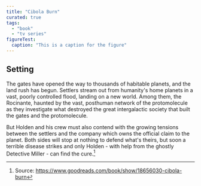 ```yaml
---
title: "Cibola Burn"
curated: true
tags:
  - "book"
  - "tv series"
figureTest:
  caption: "This is a caption for the figure"
---
```


## Setting

The gates have opened the way to thousands of habitable planets, and the land rush has begun. Settlers stream out from humanity's home planets in a vast, poorly controlled flood, landing on a new world. Among them, the Rocinante, haunted by the vast, posthuman network of the protomolecule as they investigate what destroyed the great intergalactic society that built the gates and the protomolecule.

But Holden and his crew must also contend with the growing tensions between the settlers and the company which owns the official claim to the planet. Both sides will stop at nothing to defend what's theirs, but soon a terrible disease strikes and only Holden - with help from the ghostly Detective Miller - can find the cure.[^1]


[^1]: Source: https://www.goodreads.com/book/show/18656030-cibola-burn